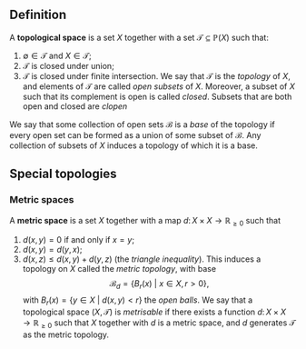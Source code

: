 ## Definition
A **topological space** is a set $X$ together with a set $\mathscr{T}\subseteq \mathbb{P}(X)$ such that:
1. $\emptyset\in\mathscr{T}$ and $X\in\mathscr{T}$;
2. $\mathscr{T}$ is closed under union;
3. $\mathscr{T}$ is closed under finite intersection.
We say that $\mathscr{T}$ is the *topology* of $X$, and elements of $\mathscr{T}$ are called *open subsets* of $X$.
Moreover, a subset of $X$ such that its complement is open is called *closed*. Subsets that are both open and closed are *clopen*

We say that some collection of open sets $\mathscr{B}$ is a *base* of the topology if every open set can be formed as a union of some subset of $\mathscr{B}$. Any collection of subsets of $X$ induces a topology of which it is a base.
## Special topologies
### Metric spaces
A **metric space** is a set $X$ together with a map $d\colon X\times X\to \mathbb{R}_{\geq 0}$ such that
1. $d(x,y) = 0$ if and only if $x = y$;
2. $d(x,y) = d(y,x)$;
3. $d(x,z) \leq d(x,y) + d(y,z)$ (the *triangle inequality*).
This induces a topology on $X$ called the *metric topology*, with base
$$\mathscr{B}_d = \{B_r(x)\ |\ x\in X, r>0\},$$
with $B_r(x) = \{y\in X\ |\ d(x,y) < r\}$ the *open balls*.
We say that a topological space $(X, \mathscr{T})$ is *metrisable* if there exists a function $d\colon X\times X\to \mathbb{R}_{\geq 0}$ such that $X$ together with $d$ is a metric space, and $d$ generates $\mathscr{T}$ as the metric topology.